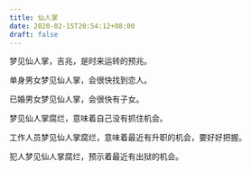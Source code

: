 ```yaml
---
title: 仙人掌
date: 2020-02-15T20:54:12+08:00
draft: false
---
```


梦见仙人掌，吉兆，是时来运转的预兆。


单身男女梦见仙人掌，会很快找到恋人。


已婚男女梦见仙人掌，会很快有子女。


梦见仙人掌腐烂，意味着自己没有抓住机会。


工作人员梦见仙人掌腐烂，意味着最近有升职的机会，要好好把握。


犯人梦见仙人掌腐烂，预示着最近有出狱的机会。
